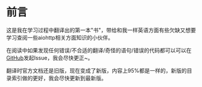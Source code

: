 # 前言
这是我在学习过程中翻译出的第一本"书"，带给和我一样英语方面有些欠缺又想要学习查阅一些aiohttp相关方面知识的小伙伴。

在阅读中如果发现任何错误/不合适的翻译/奇怪的语句/错误的代码都可以可以在[GitHub](https://github.com/HuberTRoy/aiohttp-chinese-documentation/issues)发起Issue，我会尽快更正~。

翻译时官方文档还是旧版，现在变成了新版，内容上95%都是一样的，新版的目录索引做的更好，我会尽快更新到最新版。

